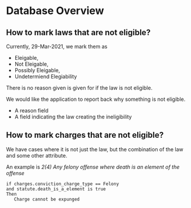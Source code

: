 # Database Overview

## How to mark laws that are not eligible?

Currently, 29-Mar-2021, we mark them as 
* Eleigable, 
* Not Eleigable,
* Possibly Eleigable,
* Undetermiend Elegiability

There is no reason given is given for if the law is not eligible.

We would like the application to report back why something is not eligible.
* A reason field
* A field indicating the law creating the ineligibility

## How to mark charges that are not eligible?

We have cases where it is not just the law, but the combination of the law and some other attribute.

An example is *2(4) Any felony offense where death is an element of the offense* 

```
if charges.conviction_charge_type == Felony
and statute.death_is_a_element is true
Then
   Charge cannot be expunged
```
